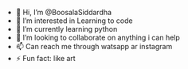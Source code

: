 - 👋 Hi, I’m @BoosalaSiddardha
- 👀 I’m interested in Learning to code
- 🌱 I’m currently learning python
- 💞️ I’m looking to collaborate on anything i can help
- 📫 Can reach me through watsapp ar instagram
- ⚡ Fun fact: like art

<!---
BoosalaSiddardha/BoosalaSiddardha is a ✨ special ✨ repository because its `README.md` (this file) appears on your GitHub profile.
You can click the Preview link to take a look at your changes.
--->
